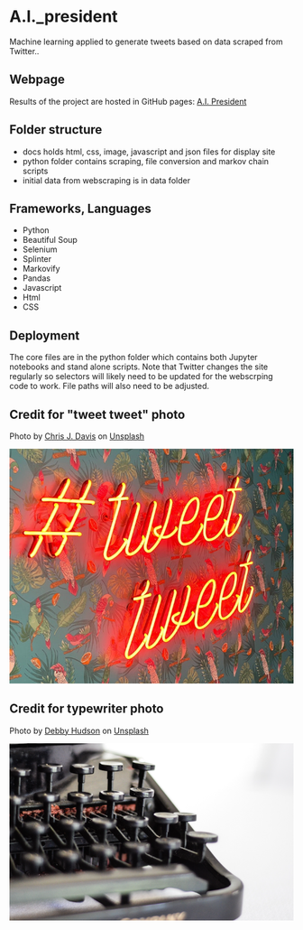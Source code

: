 # A.I._president
Machine learning applied to generate tweets based on data scraped from Twitter..

## Webpage
Results of the project are hosted in GitHub pages: <a href='https://sherirosalia.github.io/A.I._president/'>A.I. President</a>

## Folder structure
- docs holds html, css, image, javascript and json files for display site
- python folder contains scraping, file conversion and markov chain scripts
- initial data from webscraping is in data folder

## Frameworks, Languages
- Python
- Beautiful Soup
- Selenium
- Splinter
- Markovify
- Pandas
- Javascript
- Html
- CSS

## Deployment
The core files are in the python folder which contains both Jupyter notebooks and stand alone scripts. Note that Twitter changes the site regularly so selectors will likely need to be updated for the webscrping code to work. File paths will also need to be adjusted.


## Credit for "tweet tweet" photo
<span>Photo by <a href="https://unsplash.com/@chrisjdavis?utm_source=unsplash&amp;utm_medium=referral&amp;utm_content=creditCopyText">Chris J. Davis</a> on <a href="https://unsplash.com/s/photos/tweet?utm_source=unsplash&amp;utm_medium=referral&amp;utm_content=creditCopyText">Unsplash</a></span>

![](docs/images/chris-j-davis-tweet_tweet_small.jpeg)



## Credit for typewriter photo
<span>Photo by <a href="https://unsplash.com/@hudsoncrafted?utm_source=unsplash&amp;utm_medium=referral&amp;utm_content=creditCopyText">Debby Hudson</a> on <a href="https://unsplash.com/s/photos/typewriter?utm_source=unsplash&amp;utm_medium=referral&amp;utm_content=creditCopyText">Unsplash</a></span>

![](docs/images/debby-hudson-typewriter_small.png)
